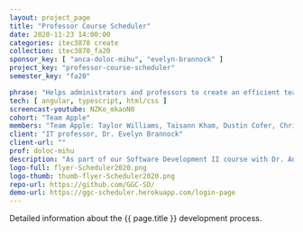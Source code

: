 ```yaml
---
layout: project_page
title: "Professor Course Scheduler"
date: 2020-11-23 14:00:00
categories: itec3870 create
collection: itec3870_fa20
sponsor_key: [ "anca-doloc-mihu", "evelyn-brannock" ]
project_key: "professor-course-scheduler"
semester_key: "fa20"

phrase: "Helps administrators and professors to create an efficient teaching schedule"
tech: [ angular, typescript, html/css ]
screencast-youtube: NZKo_mkaoN0
cohort: "Team Apple"
members: "Team Apple: Taylor Williams, Taisann Kham, Dustin Cofer, Christopher Jones"
client: "IT professor, Dr. Evelyn Brannock"
client-url: ""
prof: doloc-mihu
description: "As part of our Software Development II course with Dr. Anca Doloc Mihu, we have been working on a Professor Course Scheduler. In the scheduler, professors can set preferences on classes that are setup by administrators. The website application attempts to provide an intuitive interface for professors to resolve course conflicts, set preferences on courses, and set available hours. For administrators, the interface should allow them to easily see conflicted courses, courses with no teaching professor, and download/upload this data into an excel spreadsheet for easy conversion."
logo-full: flyer-Scheduler2020.png
logo-thumb: thumb-flyer-Scheduler2020.png
repo-url: https://github.com/GGC-SD/
demo-url: https://ggc-scheduler.herokuapp.com/login-page
---
```


Detailed information about the {{ page.title }} development process.

<!-- lightgallery -->
<script src="https://code.jquery.com/jquery-2.2.4.min.js"></script>
<script src="https://cdn.jsdelivr.net/lightgallery/1.3.7/js/lightgallery.min.js"></script>
<script src="https://cdn.jsdelivr.net/g/lg-zoom"></script>

<script type="text/javascript">
    $(document).ready(function() {
    $("body").lightGallery({
    zoom: true,
    selector: 'a#lightgallery',
    selectWithin: 'body'
    });
    });
</script>

[ggc]: http://www.ggc.edu
[gunay-ggc]: http://www.ggc.edu/about-ggc/directory/cengiz-gunay
[doloc-ggc]: http://www.ggc.edu/about-ggc/directory/anca-doloc-mihu
